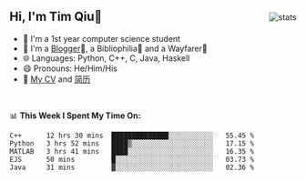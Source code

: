 <p>
<img src="https://github-readme-stats.vercel.app/api?username=qyxtim&show_icons=true" alt="stats" align="right" style="padding-top:20px"/>
</p>

## Hi, I'm Tim Qiu👋

- 🔭 I'm a 1st year computer science student
- 🌱 I'm a [Blogger](https://blog.blinkstar.cn)📝, a Bibliophilia📕 and a Wayfarer🚶
- 🌐 Languages: Python, C++, C, Java, Haskell
- 😄 Pronouns: He/Him/His
- 📄 [My CV](./cv.pdf) and [简历](./cv-ch.pdf)

<br>

📊 **This Week I Spent My Time On:**
<!--START_SECTION:waka-->
```text
C++      12 hrs 30 mins  ██████████████░░░░░░░░░░░   55.45 % 
Python   3 hrs 52 mins   ████▒░░░░░░░░░░░░░░░░░░░░   17.15 % 
MATLAB   3 hrs 41 mins   ████░░░░░░░░░░░░░░░░░░░░░   16.35 % 
EJS      50 mins         █░░░░░░░░░░░░░░░░░░░░░░░░   03.73 % 
Java     31 mins         ▓░░░░░░░░░░░░░░░░░░░░░░░░   02.36 % 
```
<!--END_SECTION:waka-->
